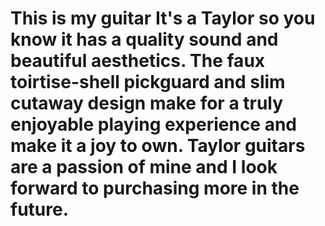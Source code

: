 <h1> This is my guitar
  <p1> It's a Taylor so you know it has a quality sound and beautiful aesthetics. The faux toirtise-shell pickguard and slim cutaway design make for a truly enjoyable playing experience and make it a joy to own. Taylor guitars are a passion of mine and I look forward to purchasing more in the future.
